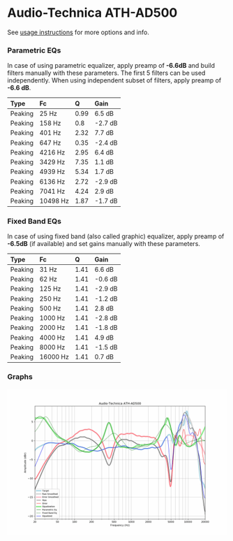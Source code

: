 # Audio-Technica ATH-AD500
See [usage instructions](https://github.com/jaakkopasanen/AutoEq#usage) for more options and info.

### Parametric EQs
In case of using parametric equalizer, apply preamp of **-6.6dB** and build filters manually
with these parameters. The first 5 filters can be used independently.
When using independent subset of filters, apply preamp of **-6.6 dB**.

| Type    | Fc       |    Q | Gain    |
|:--------|:---------|:-----|:--------|
| Peaking | 25 Hz    | 0.99 | 6.5 dB  |
| Peaking | 158 Hz   | 0.8  | -2.7 dB |
| Peaking | 401 Hz   | 2.32 | 7.7 dB  |
| Peaking | 647 Hz   | 0.35 | -2.4 dB |
| Peaking | 4216 Hz  | 2.95 | 6.4 dB  |
| Peaking | 3429 Hz  | 7.35 | 1.1 dB  |
| Peaking | 4939 Hz  | 5.34 | 1.7 dB  |
| Peaking | 6136 Hz  | 2.72 | -2.9 dB |
| Peaking | 7041 Hz  | 4.24 | 2.9 dB  |
| Peaking | 10498 Hz | 1.87 | -1.7 dB |

### Fixed Band EQs
In case of using fixed band (also called graphic) equalizer, apply preamp of **-6.5dB**
(if available) and set gains manually with these parameters.

| Type    | Fc       |    Q | Gain    |
|:--------|:---------|:-----|:--------|
| Peaking | 31 Hz    | 1.41 | 6.6 dB  |
| Peaking | 62 Hz    | 1.41 | -0.6 dB |
| Peaking | 125 Hz   | 1.41 | -2.9 dB |
| Peaking | 250 Hz   | 1.41 | -1.2 dB |
| Peaking | 500 Hz   | 1.41 | 2.8 dB  |
| Peaking | 1000 Hz  | 1.41 | -2.8 dB |
| Peaking | 2000 Hz  | 1.41 | -1.8 dB |
| Peaking | 4000 Hz  | 1.41 | 4.9 dB  |
| Peaking | 8000 Hz  | 1.41 | -1.5 dB |
| Peaking | 16000 Hz | 1.41 | 0.7 dB  |

### Graphs
![](./Audio-Technica%20ATH-AD500.png)
